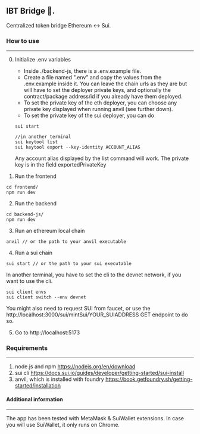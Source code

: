 ## IBT Bridge 🌉.

Centralized token bridge Ethereum ↔️ Sui.

### How to use

---

0. Initialize .env variables

   - Inside ./backend-js, there is a .env.example file.
   - Create a file named ".env" and copy the values from the .env.example inside it. You can leave the chain urls as they are but will have to set the deployer private keys, and optionally the contract/package address/id if you already have them deployed.
   - To set the private key of the eth deployer, you can choose any private key displayed when running anvil (see further down).
   - To set the private key of the sui deployer, you can
     do

   ```
   sui start

   //in another terminal
   sui keytool list
   sui keytool export --key-identity ACCOUNT_ALIAS
   ```

   Any account alias displayed by the list command will work.
   The private key is in the field exportedPrivateKey

1. Run the frontend

```
cd frontend/
npm run dev
```

2. Run the backend

```
cd backend-js/
npm run dev
```

3. Run an ethereum local chain

```
anvil // or the path to your anvil executable
```

4. Run a sui chain

```
sui start // or the path to your sui executable
```

In another terminal, you have to set the cli to the devnet network, if you want to use the cli.

```
sui client envs
sui client switch --env devnet
```

You might also need to request SUI from faucet, or use the http://localhost:3000/sui/mintSui/YOUR_SUIADDRESS
GET endpoint to do so.

5. Go to http://localhost:5173

### Requirements

---

1. node.js and npm https://nodejs.org/en/download
2. sui cli https://docs.sui.io/guides/developer/getting-started/sui-install
3. anvil, which is installed with foundry https://book.getfoundry.sh/getting-started/installation

#### Additional information

---

The app has been tested with MetaMask & SuiWallet extensions.
In case you will use SuiWallet, it only runs on Chrome.
